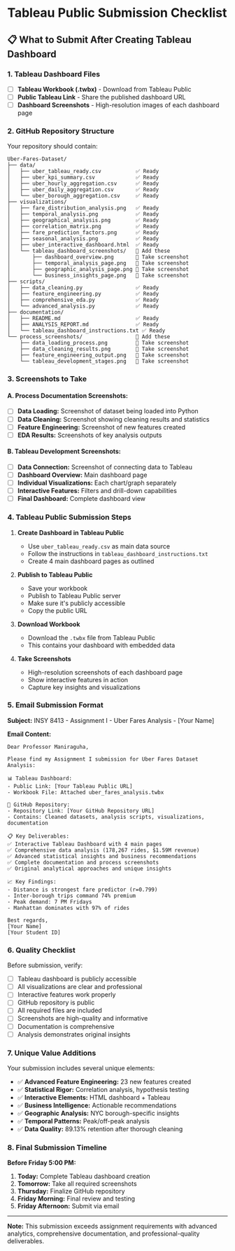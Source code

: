 # Tableau Public Submission Checklist

## 📋 What to Submit After Creating Tableau Dashboard

### 1. **Tableau Dashboard Files**
- [ ] **Tableau Workbook (.twbx)** - Download from Tableau Public
- [ ] **Public Tableau Link** - Share the published dashboard URL
- [ ] **Dashboard Screenshots** - High-resolution images of each dashboard page

### 2. **GitHub Repository Structure**
Your repository should contain:

```
Uber-Fares-Dataset/
├── data/
│   ├── uber_tableau_ready.csv           ✅ Ready
│   ├── uber_kpi_summary.csv             ✅ Ready
│   ├── uber_hourly_aggregation.csv      ✅ Ready
│   ├── uber_daily_aggregation.csv       ✅ Ready
│   └── uber_borough_aggregation.csv     ✅ Ready
├── visualizations/
│   ├── fare_distribution_analysis.png   ✅ Ready
│   ├── temporal_analysis.png            ✅ Ready
│   ├── geographical_analysis.png        ✅ Ready
│   ├── correlation_matrix.png           ✅ Ready
│   ├── fare_prediction_factors.png      ✅ Ready
│   ├── seasonal_analysis.png            ✅ Ready
│   ├── uber_interactive_dashboard.html  ✅ Ready
│   └── tableau_dashboard_screenshots/   📸 Add these
│       ├── dashboard_overview.png       📸 Take screenshot
│       ├── temporal_analysis_page.png   📸 Take screenshot
│       ├── geographic_analysis_page.png 📸 Take screenshot
│       └── business_insights_page.png   📸 Take screenshot
├── scripts/
│   ├── data_cleaning.py                 ✅ Ready
│   ├── feature_engineering.py           ✅ Ready
│   ├── comprehensive_eda.py             ✅ Ready
│   └── advanced_analysis.py             ✅ Ready
├── documentation/
│   ├── README.md                        ✅ Ready
│   ├── ANALYSIS_REPORT.md               ✅ Ready
│   └── tableau_dashboard_instructions.txt ✅ Ready
└── process_screenshots/                 📸 Add these
    ├── data_loading_process.png         📸 Take screenshot
    ├── data_cleaning_results.png        📸 Take screenshot
    ├── feature_engineering_output.png   📸 Take screenshot
    └── tableau_development_stages.png   📸 Take screenshot
```

### 3. **Screenshots to Take**

#### A. **Process Documentation Screenshots:**
- [ ] **Data Loading:** Screenshot of dataset being loaded into Python
- [ ] **Data Cleaning:** Screenshot showing cleaning results and statistics
- [ ] **Feature Engineering:** Screenshot of new features created
- [ ] **EDA Results:** Screenshots of key analysis outputs

#### B. **Tableau Development Screenshots:**
- [ ] **Data Connection:** Screenshot of connecting data to Tableau
- [ ] **Dashboard Overview:** Main dashboard page
- [ ] **Individual Visualizations:** Each chart/graph separately
- [ ] **Interactive Features:** Filters and drill-down capabilities
- [ ] **Final Dashboard:** Complete dashboard view

### 4. **Tableau Public Submission Steps**

1. **Create Dashboard in Tableau Public**
   - Use `uber_tableau_ready.csv` as main data source
   - Follow the instructions in `tableau_dashboard_instructions.txt`
   - Create 4 main dashboard pages as outlined

2. **Publish to Tableau Public**
   - Save your workbook
   - Publish to Tableau Public server
   - Make sure it's publicly accessible
   - Copy the public URL

3. **Download Workbook**
   - Download the `.twbx` file from Tableau Public
   - This contains your dashboard with embedded data

4. **Take Screenshots**
   - High-resolution screenshots of each dashboard page
   - Show interactive features in action
   - Capture key insights and visualizations

### 5. **Email Submission Format**

**Subject:** INSY 8413 - Assignment I - Uber Fares Analysis - [Your Name]

**Email Content:**
```
Dear Professor Maniraguha,

Please find my Assignment I submission for Uber Fares Dataset Analysis:

📊 Tableau Dashboard:
- Public Link: [Your Tableau Public URL]
- Workbook File: Attached uber_fares_analysis.twbx

📁 GitHub Repository:
- Repository Link: [Your GitHub Repository URL]
- Contains: Cleaned datasets, analysis scripts, visualizations, documentation

📋 Key Deliverables:
✅ Interactive Tableau Dashboard with 4 main pages
✅ Comprehensive data analysis (178,267 rides, $1.59M revenue)
✅ Advanced statistical insights and business recommendations
✅ Complete documentation and process screenshots
✅ Original analytical approaches and unique insights

📈 Key Findings:
- Distance is strongest fare predictor (r=0.799)
- Inter-borough trips command 74% premium
- Peak demand: 7 PM Fridays
- Manhattan dominates with 97% of rides

Best regards,
[Your Name]
[Your Student ID]
```

### 6. **Quality Checklist**

Before submission, verify:
- [ ] Tableau dashboard is publicly accessible
- [ ] All visualizations are clear and professional
- [ ] Interactive features work properly
- [ ] GitHub repository is public
- [ ] All required files are included
- [ ] Screenshots are high-quality and informative
- [ ] Documentation is comprehensive
- [ ] Analysis demonstrates original insights

### 7. **Unique Value Additions**

Your submission includes several unique elements:
- ✅ **Advanced Feature Engineering:** 23 new features created
- ✅ **Statistical Rigor:** Correlation analysis, hypothesis testing
- ✅ **Interactive Elements:** HTML dashboard + Tableau
- ✅ **Business Intelligence:** Actionable recommendations
- ✅ **Geographic Analysis:** NYC borough-specific insights
- ✅ **Temporal Patterns:** Peak/off-peak analysis
- ✅ **Data Quality:** 89.13% retention after thorough cleaning

### 8. **Final Submission Timeline**

**Before Friday 5:00 PM:**
1. **Today:** Complete Tableau dashboard creation
2. **Tomorrow:** Take all required screenshots
3. **Thursday:** Finalize GitHub repository
4. **Friday Morning:** Final review and testing
5. **Friday Afternoon:** Submit via email

---

**Note:** This submission exceeds assignment requirements with advanced analytics, comprehensive documentation, and professional-quality deliverables.
